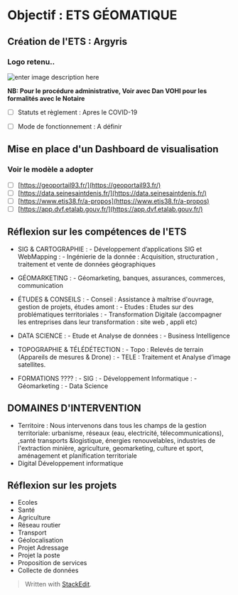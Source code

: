 ﻿# Objectif : ETS GÉOMATIQUE

##  Création de l'ETS : Argyris
### Logo retenu..

![enter image description here](https://lh3.googleusercontent.com/uORs-zW--ZhBMqwoOKXdaHQHYw8cRiPBM0HlBHmLwucQn_XFVQZ8FWt8-IE1krf7ixzpX7rwaJI "logo2")

**NB: Pour le procédure administrative, Voir avec Dan VOHI pour les formalités avec le Notaire**
 - [ ] Statuts et règlement
	 : Apres le COVID-19
 - [ ] Mode de fonctionnement
	 : A définir


 ## Mise en place d'un Dashboard de visualisation
 ### Voir le modèle a adopter
 - [ ] [https://geoportail93.fr/](https://geoportail93.fr/)
 - [ ] [https://data.seinesaintdenis.fr/](https://data.seinesaintdenis.fr/)
 - [ ] [https://www.etis38.fr/a-propos](https://www.etis38.fr/a-propos)
 - [ ] [https://app.dvf.etalab.gouv.fr/](https://app.dvf.etalab.gouv.fr/)

 ## Réflexion sur les compétences de l'ETS
 -  SIG & CARTOGRAPHIE
	:  - Développement d’applications SIG et WebMapping
	: - Ingénierie de la donnée : Acquisition, structuration , traitement et  vente de données géographiques
 -  GÉOMARKETING
	 : - Géomarketing, banques, assurances, commerces, communication
 -  ÉTUDES & CONSEILS 
	 : - Conseil : Assistance à maîtrise d'ouvrage, gestion de projets, études amont
     : - Etudes : Etudes sur des problématiques territoriales
    : - Transformation Digitale (accompagner les entreprises dans leur transformation : site web , appli etc)
 -  DATA  SCIENCE
	 : - Etude et Analyse de données
     : - Business Intelligence
     
 - TOPOGRAPHIE & TÉLÉDÉTECTION 
	 : - Topo : Relevés de terrain (Appareils de mesures & Drone)
	 : - TELE : Traitement et Analyse d’image satellites.
	 
 -  FORMATIONS ????
	: - SIG
	: - Développement Informatique
	: - Géomarketing
	: - Data Science
## DOMAINES D'INTERVENTION	
- Territoire :
Nous intervenons dans tous les champs de la gestion territoriale: urbanisme, réseaux (eau, electricité, télecommunications), ,santé transports &logistique, énergies renouvelables, industries de l'extraction minière, agriculture, geomarketing, culture et sport, aménagement et planification territoriale
- Digital 
Développement informatique

 ## Réflexion sur les projets
 -  Ecoles
 - Santé
 - Agriculture
 - Réseau routier
 - Transport
 - Géolocalisation
 - Projet Adressage 
 - Projet la poste
 - Proposition de services
 - Collecte de données

 
> Written with [StackEdit](https://stackedit.io/).

